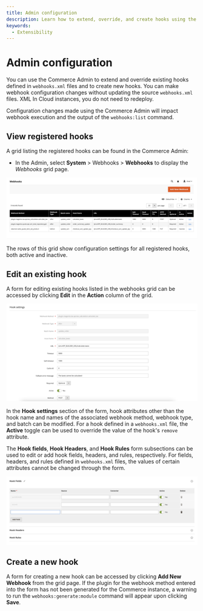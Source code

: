 ```yaml
---
title: Admin configuration
description: Learn how to extend, override, and create hooks using the Admin.
keywords:
  - Extensibility
---
```


# Admin configuration

You can use the Commerce Admin to extend and override existing hooks defined in `webhooks.xml` files and to create new hooks. You can make webhook configuration changes without updating the source `webhooks.xml` files. XML  In Cloud instances, you do not need to redeploy.

Configuration changes made using the Commerce Admin will impact webhook execution and the output of the `webhooks:list` command.

## View registered hooks

A grid listing the registered hooks can be found in the Commerce Admin:

*  In the Admin, select **System** > Webhooks > **Webhooks** to display the _Webhooks_ grid page.

![Webhooks grid](../_images/webhooks/webhooks-grid.png)

The rows of this grid show configuration settings for all registered hooks, both active and inactive.

## Edit an existing hook

A form for editing existing hooks listed in the webhooks grid can be accessed by clicking **Edit** in the **Action** column of the grid.

![Edit hook settings](../_images/webhooks/edit-hook-settings.png)

In the **Hook settings** section of the form, hook attributes other than the hook name and names of the associated webhook method, webhook type, and batch can be modified. For a hook defined in a `webhooks.xml` file, the **Active** toggle can be used to override the value of the hook's `remove` attribute.

The **Hook fields**, **Hook Headers**, and **Hook Rules** form subsections can be used to edit or add hook fields, headers, and rules, respectively. For fields, headers, and rules defined in `webhooks.xml` files, the values of certain attributes cannot be changed through the form.

![Edit hook fields](../_images/webhooks/edit-hook-fields.png)

## Create a new hook

A form for creating a new hook can be accessed by clicking **Add New Webhook** from the grid page. If the plugin for the webhook method entered into the form has not been generated for the Commerce instance, a warning to run the `webhooks:generate:module` command will appear upon clicking **Save**.
